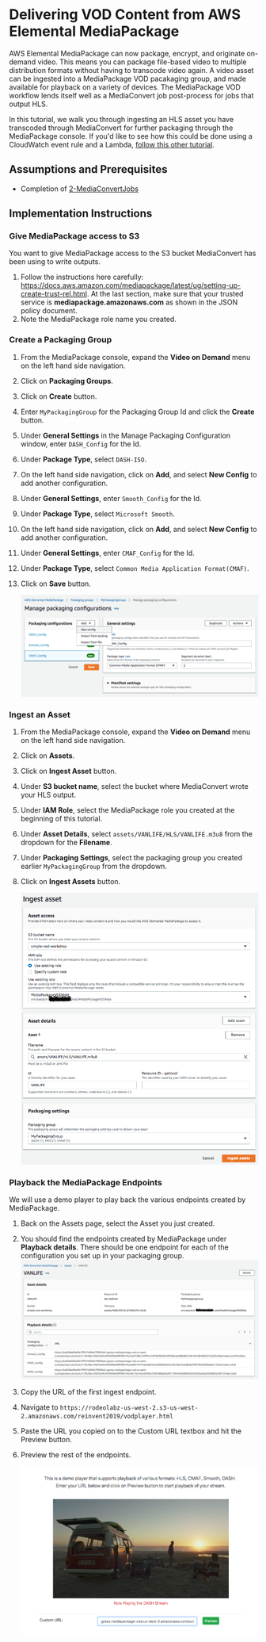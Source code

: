 # Delivering VOD Content from AWS Elemental MediaPackage
AWS Elemental MediaPackage can now package, encrypt, and originate on-demand video. This means you can package file-based video to multiple distribution formats without having to transcode video again. A video asset can be ingested into a MediaPackage VOD pacakaging group, and made available for playback on a variety of devices. The MediaPackage VOD workflow lends itself well as a MediaConvert job post-process for jobs that output HLS. 

In this tutorial, we walk you through ingesting an HLS asset you have transcoded through MediaConvert for further packaging through the MediaPackage console. If you'd like to see how this could be done using a CloudWatch event rule and a Lambda, [follow this other tutorial](README.md).

## Assumptions and Prerequisites
* Completion of [2-MediaConvertJobs](../2-MediaConvertJobs/README.md)

## Implementation Instructions

### Give MediaPackage access to S3
You want to give MediaPackage access to the S3 bucket MediaConvert has been using to write outputs.

1. Follow the instructions here carefully: https://docs.aws.amazon.com/mediapackage/latest/ug/setting-up-create-trust-rel.html. At the last section, make sure that your trusted service is **mediapackage.amazonaws.com** as shown in the JSON policy document. 
1. Note the MediaPackage role name you created.

### Create a Packaging Group
1. From the MediaPackage console, expand the **Video on Demand** menu on the left hand side navigation. 
1. Click on **Packaging Groups**.
1. Click on **Create** button. 
1. Enter `MyPackagingGroup` for the Packaging Group Id and click the **Create** button.
1. Under **General Settings** in the Manage Packaging Configuration window, enter `DASH_Config` for the Id. 
1. Under **Package Type**, select `DASH-ISO`.
1. On the left hand side navigation, click on **Add**, and select **New Config** to add another configuration. 
1. Under **General Settings**, enter `Smooth_Config` for the Id.
1. Under **Package Type**, select `Microsoft Smooth`.
1. On the left hand side navigation, click on **Add**, and select **New Config** to add another configuration. 
1. Under **General Settings**, enter `CMAF_Config` for the Id.
1. Under **Package Type**, select `Common Media Application Format(CMAF)`.
1. Click on **Save** button.

    ![alt](../images/emp-vod-packaging-group.png)

### Ingest an Asset
1. From the MediaPackage console, expand the **Video on Demand** menu on the left hand side navigation. 
1. Click on **Assets**.
1. Click on **Ingest Asset** button.
1. Under **S3 bucket name**, select the bucket where MediaConvert wrote your HLS output. 
1. Under **IAM Role**, select the MediaPackage role you created at the beginning of this tutorial.
1. Under **Asset Details**, select `assets/VANLIFE/HLS/VANLIFE.m3u8` from the dropdown for the **Filename**. 
1. Under **Packaging Settings**, select the packaging group you created earlier `MyPackagingGroup` from the dropdown.
1. Click on **Ingest Assets** button. 

    ![alt](../images/emp-vod-ingest-asset.png)

### Playback the MediaPackage Endpoints
We will use a demo player to play back the various endpoints created by MediaPackage.
1. Back on the Assets page, select the Asset you just created.
1. You should find the endpoints created by MediaPackage under **Playback details**. There should be one endpoint for each of the configuration you set up in your packaging group. 
    ![alt](../images/emp-vod-playback-details.png)
1. Copy the URL of the first ingest endpoint. 
1. Navigate to `https://rodeolabz-us-west-2.s3-us-west-2.amazonaws.com/reinvent2019/vodplayer.html`
1. Paste the URL you copied on to the Custom URL textbox and hit the Preview button.
1. Preview the rest of the endpoints. 

    ![alt](../images/emp-vod-playback-preview.png)